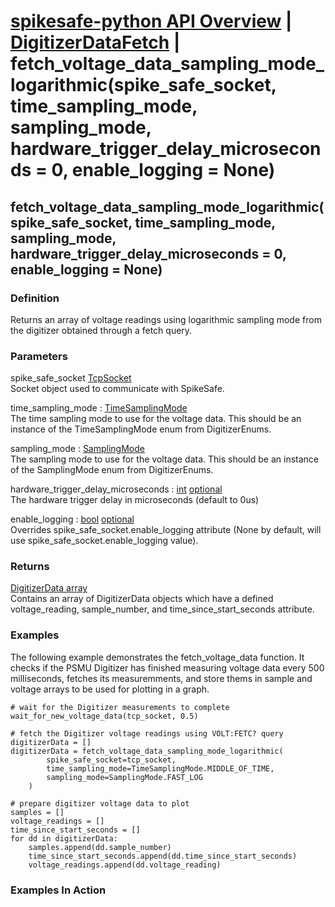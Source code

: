 # [spikesafe-python API Overview](/spikesafe_python_lib_docs/README.md) | [DigitizerDataFetch](/spikesafe_python_lib_docs/DigitizerDataFetch/README.md) | fetch_voltage_data_sampling_mode_logarithmic(spike_safe_socket, time_sampling_mode, sampling_mode, hardware_trigger_delay_microseconds = 0, enable_logging = None)

## fetch_voltage_data_sampling_mode_logarithmic(spike_safe_socket, time_sampling_mode, sampling_mode, hardware_trigger_delay_microseconds = 0, enable_logging = None)

### Definition
Returns an array of voltage readings using logarithmic sampling mode from the digitizer obtained through a fetch query.

### Parameters
spike_safe_socket [TcpSocket](/spikesafe_python_lib_docs/TcpSocket/README.md)  
Socket object used to communicate with SpikeSafe.

time_sampling_mode : [TimeSamplingMode](/spikesafe_python_lib_docs/DigitizerEnums/TimeSamplingMode/README.md)  
The time sampling mode to use for the voltage data. This should be an instance of the TimeSamplingMode enum from DigitizerEnums.

sampling_mode : [SamplingMode](/spikesafe_python_lib_docs/DigitizerEnums/SamplingMode/README.md)  
The sampling mode to use for the voltage data. This should be an instance of the SamplingMode enum from DigitizerEnums.

hardware_trigger_delay_microseconds : [int](https://docs.python.org/3/library/functions.html#int) [optional](https://docs.python.org/3/library/typing.html#typing.Optional)  
The hardware trigger delay in microseconds (default to 0us)

enable_logging : [bool](https://docs.python.org/3/library/stdtypes.html#boolean-values) [optional](https://docs.python.org/3/library/typing.html#typing.Optional)  
Overrides spike_safe_socket.enable_logging attribute (None by default, will use spike_safe_socket.enable_logging value).

### Returns
[DigitizerData array](/spikesafe_python_lib_docs/DigitizerData/README.md)  
Contains an array of DigitizerData objects which have a defined voltage_reading, sample_number, and time_since_start_seconds attribute.

### Examples
The following example demonstrates the fetch_voltage_data function. It checks if the PSMU Digitizer has finished measuring voltage data every 500 milliseconds, fetches its measuremments, and store thems in sample and voltage arrays to be used for plotting in a graph.
```
# wait for the Digitizer measurements to complete 
wait_for_new_voltage_data(tcp_socket, 0.5)

# fetch the Digitizer voltage readings using VOLT:FETC? query
digitizerData = []
digitizerData = fetch_voltage_data_sampling_mode_logarithmic(
        spike_safe_socket=tcp_socket,
        time_sampling_mode=TimeSamplingMode.MIDDLE_OF_TIME,
        sampling_mode=SamplingMode.FAST_LOG
    )

# prepare digitizer voltage data to plot
samples = []
voltage_readings = []
time_since_start_seconds = []
for dd in digitizerData:
    samples.append(dd.sample_number)
    time_since_start_seconds.append(dd.time_since_start_seconds)
    voltage_readings.append(dd.voltage_reading)
```

### Examples In Action